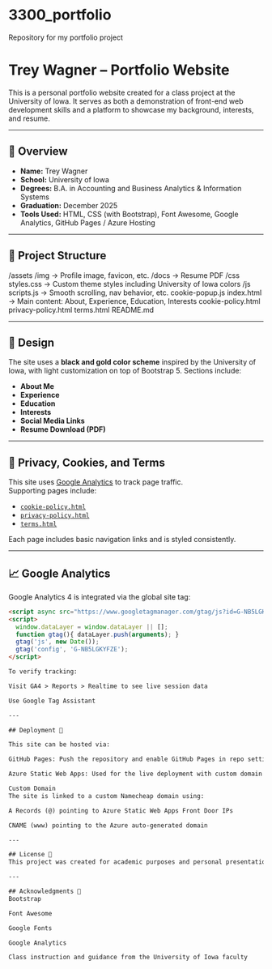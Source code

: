 # 3300_portfolio
Repository for my portfolio project

# Trey Wagner – Portfolio Website

This is a personal portfolio website created for a class project at the University of Iowa. It serves as both a demonstration of front-end web development skills and a platform to showcase my background, interests, and resume.

---

## 📌 Overview

- **Name:** Trey Wagner  
- **School:** University of Iowa  
- **Degrees:** B.A. in Accounting and Business Analytics & Information Systems  
- **Graduation:** December 2025  
- **Tools Used:** HTML, CSS (with Bootstrap), Font Awesome, Google Analytics, GitHub Pages / Azure Hosting

---

## 🧱 Project Structure
/assets
/img → Profile image, favicon, etc.
/docs → Resume PDF
/css
styles.css → Custom theme styles including University of Iowa colors
/js
scripts.js → Smooth scrolling, nav behavior, etc.
cookie-popup.js
index.html → Main content: About, Experience, Education, Interests
cookie-policy.html
privacy-policy.html
terms.html
README.md

---

## 🎨 Design

The site uses a **black and gold color scheme** inspired by the University of Iowa, with light customization on top of Bootstrap 5. Sections include:

- **About Me**
- **Experience**
- **Education**
- **Interests**
- **Social Media Links**
- **Resume Download (PDF)**

---

## 🍪 Privacy, Cookies, and Terms

This site uses [Google Analytics](https://analytics.google.com/) to track page traffic.  
Supporting pages include:

- [`cookie-policy.html`](cookie-policy.html)
- [`privacy-policy.html`](privacy-policy.html)
- [`terms.html`](terms.html)

Each page includes basic navigation links and is styled consistently.

---

## 📈 Google Analytics

Google Analytics 4 is integrated via the global site tag:

```html
<script async src="https://www.googletagmanager.com/gtag/js?id=G-NB5LGKYFZE"></script>
<script>
  window.dataLayer = window.dataLayer || [];
  function gtag(){ dataLayer.push(arguments); }
  gtag('js', new Date());
  gtag('config', 'G-NB5LGKYFZE');
</script>

To verify tracking:

Visit GA4 > Reports > Realtime to see live session data

Use Google Tag Assistant

---

## Deployment 🚀

This site can be hosted via:

GitHub Pages: Push the repository and enable GitHub Pages in repo settings.

Azure Static Web Apps: Used for the live deployment with custom domain via Namecheap.

Custom Domain
The site is linked to a custom Namecheap domain using:

A Records (@) pointing to Azure Static Web Apps Front Door IPs

CNAME (www) pointing to the Azure auto-generated domain

---

## License 📄
This project was created for academic purposes and personal presentation. Content is © 2025 Trey Wagner. Reuse is not permitted without permission.

---

## Acknowledgments 🙏
Bootstrap

Font Awesome

Google Fonts

Google Analytics

Class instruction and guidance from the University of Iowa faculty

